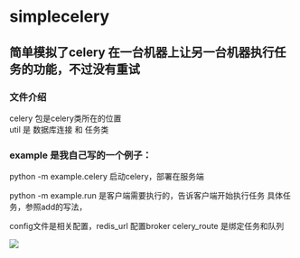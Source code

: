 # simplecelery
## 简单模拟了celery 在一台机器上让另一台机器执行任务的功能，不过没有重试
### 文件介绍
celery 包是celery类所在的位置  
util 是 数据库连接 和 任务类


### example 是我自己写的一个例子：
python -m example.celery  启动celery，部署在服务端

python -m example.run 是客户端需要执行的，告诉客户端开始执行任务
具体任务，参照add的写法，

config文件是相关配置，redis_url 配置broker  celery_route 是绑定任务和队列


<a title="Hits" target="_blank" href="https://github.com/shabbyboy/simplecelery"><img src="https://hits.b3log.org/b3log/hits.svg"></a>
